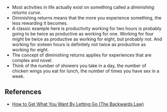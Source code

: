 * Most activities in life actually exist on something called a *diminishing returns curve*.
* Diminishing returns means that the more you experience something, the less rewarding it becomes.
* A classic example here is productivity working for two hours is probably going to be twice as productive as working for one. Working for four might be twice as productive as working for eight, but probably not. And working for sixteen hours is definitely not twice as productive as working for eight.
* The concept of diminishing returns applies for experiences that are complex and novel.
* Think of the number of showers you take in a day, the number of chicken wings you eat for lunch, the number of times you have sex in a week.

## References

* [How to Get What You Want By Letting Go (The Backwards Law)](https://www.youtube.com/watch?v=MF7RzKFMuT4)